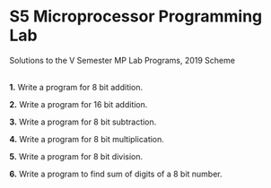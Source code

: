 # S5 Microprocessor Programming Lab

Solutions to the V Semester MP Lab Programs, 2019 Scheme <br /><br />

**1.** Write a program for 8 bit addition. <br />

**2.** Write a program for 16 bit addition. <br />

**3.** Write a program for 8 bit subtraction. <br />

**4.** Write a program for 8 bit multiplication. <br />

**5.** Write a program for 8 bit division. <br />

**6.** Write a program to find sum of digits of a 8 bit number. <br />
